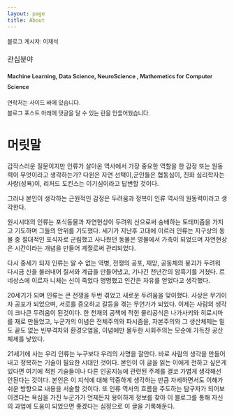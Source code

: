 ```yaml
---
layout: page
title: About
---
```


<div style="font-size: 0.8rem; font-weight:270; line-height: 1.5rem;">

블로그 게시자: 이재석 <br>

<p style="font-size: 1rem; font-weight: 300">관심분야</p>
<p class="message" style="font-size: 0.8rem; font-weight: 600">
Machine Learning, Data Science, NeuroScience , Mathemetics for Computer Science
</p>

연락처는 사이드 바에 있습니다.<br>
블로그 포스트 아래에 댓글을 달 수 있는 란을 만들어뒀습니다.

</div>

# 머릿말

갑작스러운 질문이지만 인류가 살아온 역사에서 가장 중요한 역할을 한 감정 또는 원동력이 무엇이라고 생각하는가?
다윈은 자연 선택이,군인들은 협동심이, 진화 심리학자는 사랑(성욕)이, 리처드 도킨스는 이기심이라고 답변할 것이다.

그러나 본인이 생각하는 근원적인 감정은 두려움과 정복이 인류 역사의 원동력이라고 생각한다.

원시시대의 인류는 포식동물과 자연현상이 두려워 신으로써 숭배하는 토테미즘을 가지고 기도하며 그들의 안위를 기도했다. 세기가 지난후 고대에 이르러 인류는 지구상의 동물 중 절대적인 포식자로 군림했고 사나웠던 동물은 영물에서 가축이 되었으며 자연현상은 시간이라는 개념을 만들어 계절로써 관리되었다.

다시 중세가 되자 인류는 알 수 없는 역병, 전쟁의 공포, 재앙, 공동체의 붕괴가 두려워 다시금 신을 불러내어 질서와 계급을 만들어냈고, 기나긴 천년간의 암흑기를 거쳤다. 르네상스에 이르자 니체는 신이 죽었다 명명했고 인간은 자유를 얻었다고 생각했다.

20세기가 되며 인류는 큰 전쟁을 두번 겪었고 새로운 두려움을 맞이했다. 사상은 무기이자 공포가 되었으며, 서로를 증오하고 갈등을 겪는 무언가가 되었다. 이제는 사람의 생각이 크나큰 두려움이 된것이다. 한 천재의 공책에 적힌 물리공식은 나가사키와 히로시마를 재로 만들었고, 누군가의 이념은 전체주의와 파시즘을, 자본주의와 그 생산체제는 밑도 끝도 없는 빈부격차와 환경오염을, 이념에만 몰두한 사회주의는 모순에 가득찬 공산체제를 낳았다.

21세기에 사는 우리 인류는 누구보다 우리의 사명을 잘안다. 바로 사람의 생각을 만들어내고 정복하는 기술이 필요한 시대인 것이다. 본인이 이 글을 읽는 이에게 전하고 싶은게 있다면 여기에 적힌 기술들이나 다른 인공지능에 관련된 주제를 결코 가볍게 생각해선 안된다는 것이다. 본인은 이 지식에 대해 막중하게 생각하는 만큼 자세하면서도 이해가 쉬운 방향으로 내용을 서술할 것이다. 또 인류 역사의 흐름을 주도하는 탐구자가 되어보이겠다는 욕심을 가진 누군가가 언제든지 용이하게 정보를 찾아 이 블로그를 통해 자신의 과업에 도움이 되었으면 좋겠다는 심정으로 이 글을 기록해둔다.
